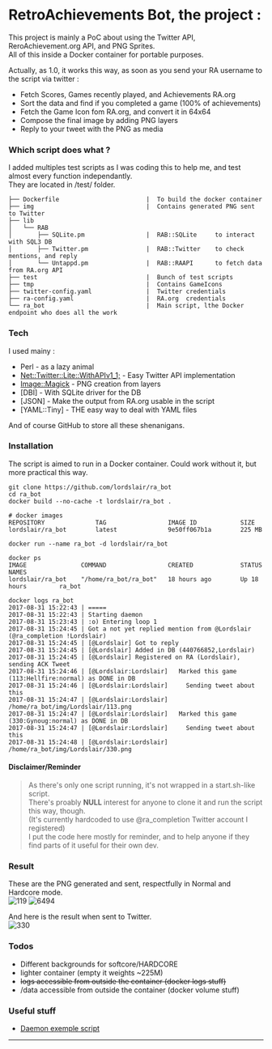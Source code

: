 # RetroAchievements Bot, the project :

This project is mainly a PoC about using the Twitter API, ReroAchievement.org API, and PNG Sprites.  
All of this inside a Docker container for portable purposes.

Actually, as 1.0, it works this way, as soon as you send your RA username to the script via twitter :

 - Fetch Scores, Games recently played, and Achievements RA.org
 - Sort the data and find if you completed a game (100% of achievements)
 - Fetch the Game Icon fom RA.org, and convert it in 64x64
 - Compose the final image by adding PNG layers
 - Reply to your tweet with the PNG as media

### Which script does what ?

I added multiples test scripts as I was coding this to help me, and test almost every function independantly.  
They are located in /test/ folder.

```
├── Dockerfile                        |  To build the docker container
├── img                               |  Contains generated PNG sent to Twitter
├── lib
│   └── RAB
│       ├── SQLite.pm                 |  RAB::SQLite     to interact with SQL3 DB
│       ├── Twitter.pm                |  RAB::Twitter    to check mentions, and reply
│       └── Untappd.pm                |  RAB::RAAPI      to fetch data from RA.org API
├── test                              |  Bunch of test scripts
├── tmp                               |  Contains GameIcons
├── twitter-config.yaml               |  Twitter credentials
├── ra-config.yaml                    |  RA.org  credentials
└── ra_bot                            |  Main script, lthe Docker endpoint who does all the work
```

### Tech

I used mainy :

* Perl - as a lazy animal
* [Net::Twitter::Lite::WithAPIv1_1;][CPANTwitt] - Easy Twitter API implementation
* [Image::Magick][CPANIM] - PNG creation from layers
* [DBI] - With SQLite driver for the DB
* [JSON] - Make the output from RA.org usable in the script
* [YAML::Tiny] - THE easy way to deal with YAML files

And of course GitHub to store all these shenanigans. 

### Installation

The script is aimed to run in a Docker container. Could work without it, but more practical this way.  

```
git clone https://github.com/lordslair/ra_bot
cd ra_bot
docker build --no-cache -t lordslair/ra_bot .
```

```
# docker images
REPOSITORY              TAG                 IMAGE ID            SIZE
lordslair/ra_bot        latest              9e50ff067b1a        225 MB
```

```
docker run --name ra_bot -d lordslair/ra_bot
```

```
docker ps
IMAGE               COMMAND                 CREATED             STATUS              NAMES
lordslair/ra_bot    "/home/ra_bot/ra_bot"   18 hours ago        Up 18 hours         ra_bot
```

```
docker logs ra_bot
2017-08-31 15:22:43 | =====
2017-08-31 15:22:43 | Starting daemon
2017-08-31 15:23:43 | :o) Entering loop 1
2017-08-31 15:24:45 | Got a not yet replied mention from @Lordslair (@ra_completion !Lordslair)
2017-08-31 15:24:45 | [@Lordslair] Got to reply
2017-08-31 15:24:45 | [@Lordslair] Added in DB (440766852,Lordslair)
2017-08-31 15:24:45 | [@Lordslair] Registered on RA (Lordslair), sending ACK Tweet
2017-08-31 15:24:46 | [@Lordslair:Lordslair]   Marked this game (113:Hellfire:normal) as DONE in DB
2017-08-31 15:24:46 | [@Lordslair:Lordslair]     Sending tweet about this
2017-08-31 15:24:47 | [@Lordslair:Lordslair]     /home/ra_bot/img/Lordslair/113.png
2017-08-31 15:24:47 | [@Lordslair:Lordslair]   Marked this game (330:Gynoug:normal) as DONE in DB
2017-08-31 15:24:47 | [@Lordslair:Lordslair]     Sending tweet about this
2017-08-31 15:24:48 | [@Lordslair:Lordslair]     /home/ra_bot/img/Lordslair/330.png
```  

#### Disclaimer/Reminder

>As there's only one script running, it's not wrapped in a start.sh-like script.  
>There's proably **NULL** interest for anyone to clone it and run the script this way, though.  
>(It's currently hardcoded to use @ra_completion Twitter account I registered)  
>I put the code here mostly for reminder, and to help anyone if they find parts of it useful for their own dev.

### Result

These are the PNG generated and sent, respectfully in Normal and Hardcore mode.  
![119][119-Normal]
![6494][6494-Hardcore]  

And here is the result when sent to Twitter.  
![330][330-Twitter]

### Todos

 - Different backgrounds for softcore/HARDCORE
 - lighter container (empty it weights ~225M)
 - ~~logs accessible from outside the container (docker logs stuff)~~
 - /data accessible from outside the container (docker volume stuff)

### Useful stuff
   
   * [Daemon exemple script][daemon]
   
---
   [CPANTwitt]: <http://search.cpan.org/~mmims/Net-Twitter-Lite-0.12008/lib/Net/Twitter/Lite/WithAPIv1_1.pod>
   [CPANIM]: <http://search.cpan.org/~jcristy/PerlMagick-6.89-1/Magick.pm>
   [daemon]: <http://www.andrewault.net/2010/05/27/creating-a-perl-daemon-in-ubuntu/>

   [119-Normal]: <https://raw.githubusercontent.com/lordslair/ra_bot/master/Screenshot-119-Normal.png>
   [6494-Hardcore]: <https://raw.githubusercontent.com/lordslair/ra_bot/master/Screenshot-6494-Hardcore.png>
   [330-Twitter]: <https://raw.githubusercontent.com/lordslair/ra_bot/master/Screenshot-330-Twitter.png>
